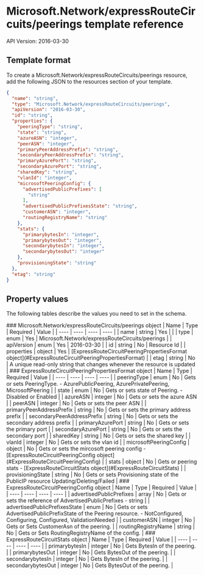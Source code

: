 # Microsoft.Network/expressRouteCircuits/peerings template reference
API Version: 2016-03-30
## Template format

To create a Microsoft.Network/expressRouteCircuits/peerings resource, add the following JSON to the resources section of your template.

```json
{
  "name": "string",
  "type": "Microsoft.Network/expressRouteCircuits/peerings",
  "apiVersion": "2016-03-30",
  "id": "string",
  "properties": {
    "peeringType": "string",
    "state": "string",
    "azureASN": "integer",
    "peerASN": "integer",
    "primaryPeerAddressPrefix": "string",
    "secondaryPeerAddressPrefix": "string",
    "primaryAzurePort": "string",
    "secondaryAzurePort": "string",
    "sharedKey": "string",
    "vlanId": "integer",
    "microsoftPeeringConfig": {
      "advertisedPublicPrefixes": [
        "string"
      ],
      "advertisedPublicPrefixesState": "string",
      "customerASN": "integer",
      "routingRegistryName": "string"
    },
    "stats": {
      "primarybytesIn": "integer",
      "primarybytesOut": "integer",
      "secondarybytesIn": "integer",
      "secondarybytesOut": "integer"
    },
    "provisioningState": "string"
  },
  "etag": "string"
}
```
## Property values

The following tables describe the values you need to set in the schema.

<a id="Microsoft.Network/expressRouteCircuits/peerings" />
### Microsoft.Network/expressRouteCircuits/peerings object
|  Name | Type | Required | Value |
|  ---- | ---- | ---- | ---- |
|  name | string | Yes |  |
|  type | enum | Yes | Microsoft.Network/expressRouteCircuits/peerings |
|  apiVersion | enum | Yes | 2016-03-30 |
|  id | string | No | Resource Id |
|  properties | object | Yes | [ExpressRouteCircuitPeeringPropertiesFormat object](#ExpressRouteCircuitPeeringPropertiesFormat) |
|  etag | string | No | A unique read-only string that changes whenever the resource is updated |


<a id="ExpressRouteCircuitPeeringPropertiesFormat" />
### ExpressRouteCircuitPeeringPropertiesFormat object
|  Name | Type | Required | Value |
|  ---- | ---- | ---- | ---- |
|  peeringType | enum | No | Gets or sets PeeringType. - AzurePublicPeering, AzurePrivatePeering, MicrosoftPeering |
|  state | enum | No | Gets or sets state of Peering. - Disabled or Enabled |
|  azureASN | integer | No | Gets or sets the azure ASN |
|  peerASN | integer | No | Gets or sets the peer ASN |
|  primaryPeerAddressPrefix | string | No | Gets or sets the primary address prefix |
|  secondaryPeerAddressPrefix | string | No | Gets or sets the secondary address prefix |
|  primaryAzurePort | string | No | Gets or sets the primary port |
|  secondaryAzurePort | string | No | Gets or sets the secondary port |
|  sharedKey | string | No | Gets or sets the shared key |
|  vlanId | integer | No | Gets or sets the vlan id |
|  microsoftPeeringConfig | object | No | Gets or sets the mircosoft peering config - [ExpressRouteCircuitPeeringConfig object](#ExpressRouteCircuitPeeringConfig) |
|  stats | object | No | Gets or peering stats - [ExpressRouteCircuitStats object](#ExpressRouteCircuitStats) |
|  provisioningState | string | No | Gets or sets Provisioning state of the PublicIP resource Updating/Deleting/Failed |


<a id="ExpressRouteCircuitPeeringConfig" />
### ExpressRouteCircuitPeeringConfig object
|  Name | Type | Required | Value |
|  ---- | ---- | ---- | ---- |
|  advertisedPublicPrefixes | array | No | Gets or sets the reference of AdvertisedPublicPrefixes - string |
|  advertisedPublicPrefixesState | enum | No | Gets or sets AdvertisedPublicPrefixState of the Peering resource. - NotConfigured, Configuring, Configured, ValidationNeeded |
|  customerASN | integer | No | Gets or Sets CustomerAsn of the peering. |
|  routingRegistryName | string | No | Gets or Sets RoutingRegistryName of the config. |


<a id="ExpressRouteCircuitStats" />
### ExpressRouteCircuitStats object
|  Name | Type | Required | Value |
|  ---- | ---- | ---- | ---- |
|  primarybytesIn | integer | No | Gets BytesIn of the peering. |
|  primarybytesOut | integer | No | Gets BytesOut of the peering. |
|  secondarybytesIn | integer | No | Gets BytesIn of the peering. |
|  secondarybytesOut | integer | No | Gets BytesOut of the peering. |

